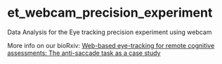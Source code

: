 # et_webcam_precision_experiment
Data Analysis for the Eye tracking precision experiment using webcam

More info on our bioRxiv:
[Web-based eye-tracking for remote cognitive assessments: The anti-saccade task as a case study](https://www.biorxiv.org/content/10.1101/2023.07.11.548447v1.abstract)

